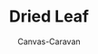 ---
layout: photo
title:  "Dried Leaf"
author: Canvas-Caravan
#categories: [Flower, Resin Art]
image: assets/images/Canvas_Caravan/Resin_Dried Leaves.jpg
#beforetoc: "<center>A journey to peace. [Image by Author] </center>"
beforetoc: "&nbsp &nbsp &nbsp &nbsp &nbsp &nbsp &nbsp &nbsp &nbsp &nbsp &nbsp &nbsp &nbsp &nbsp &nbsp &nbsp &nbsp &nbsp &nbsp &nbsp &nbsp &nbsp Naturally dried leaves preserved in resin<br>
&nbsp &nbsp &nbsp &nbsp &nbsp &nbsp &nbsp &nbsp &nbsp &nbsp &nbsp &nbsp &nbsp &nbsp &nbsp &nbsp &nbsp &nbsp &nbsp &nbsp &nbsp &nbsp &nbsp &nbsp &nbsp &nbsp  
  [Resin Art by Canvas Caravan]" 
toc: true
#description: abcd
featured: false
---